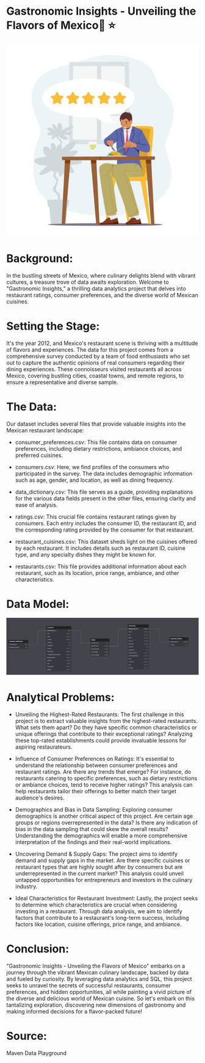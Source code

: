 # Gastronomic Insights - Unveiling the Flavors of Mexico🌮 ⭐
![](restaurant_ratings_img.jpeg)
# Background:
In the bustling streets of Mexico, where culinary delights blend with vibrant cultures, a treasure trove of data awaits exploration. Welcome to "Gastronomic Insights," a thrilling data analytics project that delves into restaurant ratings, consumer preferences, and the diverse world of Mexican cuisines.

# Setting the Stage:
It's the year 2012, and Mexico's restaurant scene is thriving with a multitude of flavors and experiences. The data for this project comes from a comprehensive survey conducted by a team of food enthusiasts who set out to capture the authentic opinions of real consumers regarding their dining experiences. These connoisseurs visited restaurants all across Mexico, covering bustling cities, coastal towns, and remote regions, to ensure a representative and diverse sample.

# The Data:
Our dataset includes several files that provide valuable insights into the Mexican restaurant landscape:

* consumer_preferences.csv: This file contains data on consumer preferences, including dietary restrictions, ambiance choices, and preferred cuisines.

* consumers.csv: Here, we find profiles of the consumers who participated in the survey. The data includes demographic information such as age, gender, and location, as well as dining frequency.

* data_dictionary.csv: This file serves as a guide, providing explanations for the various data fields present in the other files, ensuring clarity and ease of analysis.

* ratings.csv: This crucial file contains restaurant ratings given by consumers. Each entry includes the consumer ID, the restaurant ID, and the corresponding rating provided by the consumer for that restaurant.

* restaurant_cuisines.csv: This dataset sheds light on the cuisines offered by each restaurant. It includes details such as restaurant ID, cuisine type, and any specialty dishes they might be known for.

* restaurants.csv: This file provides additional information about each restaurant, such as its location, price range, ambiance, and other characteristics.
# Data Model:
![](Resturant_model.png)
# Analytical Problems:

* Unveiling the Highest-Rated Restaurants: The first challenge in this project is to extract valuable insights from the highest-rated restaurants. What sets them apart? Do they have specific common characteristics or unique offerings that contribute to their exceptional ratings? Analyzing these top-rated establishments could provide invaluable lessons for aspiring restaurateurs.

* Influence of Consumer Preferences on Ratings: It's essential to understand the relationship between consumer preferences and restaurant ratings. Are there any trends that emerge? For instance, do restaurants catering to specific preferences, such as dietary restrictions or ambiance choices, tend to receive higher ratings? This analysis can help restaurants tailor their offerings to better match their target audience's desires.

* Demographics and Bias in Data Sampling: Exploring consumer demographics is another critical aspect of this project. Are certain age groups or regions overrepresented in the data? Is there any indication of bias in the data sampling that could skew the overall results? Understanding the demographics will enable a more comprehensive interpretation of the findings and their real-world implications.

* Uncovering Demand & Supply Gaps: The project aims to identify demand and supply gaps in the market. Are there specific cuisines or restaurant types that are highly sought after by consumers but are underrepresented in the current market? This analysis could unveil untapped opportunities for entrepreneurs and investors in the culinary industry.

* Ideal Characteristics for Restaurant Investment: Lastly, the project seeks to determine which characteristics are crucial when considering investing in a restaurant. Through data analysis, we aim to identify factors that contribute to a restaurant's long-term success, including factors like location, cuisine offerings, price range, and ambiance.

# Conclusion:
"Gastronomic Insights - Unveiling the Flavors of Mexico" embarks on a journey through the vibrant Mexican culinary landscape, backed by data and fueled by curiosity. By leveraging data analytics and SQL, this project seeks to unravel the secrets of successful restaurants, consumer preferences, and hidden opportunities, all while painting a vivid picture of the diverse and delicious world of Mexican cuisine. So let's embark on this tantalizing exploration, discovering new dimensions of gastronomy and making informed decisions for a flavor-packed future!
# Source: 
Maven Data Playground
